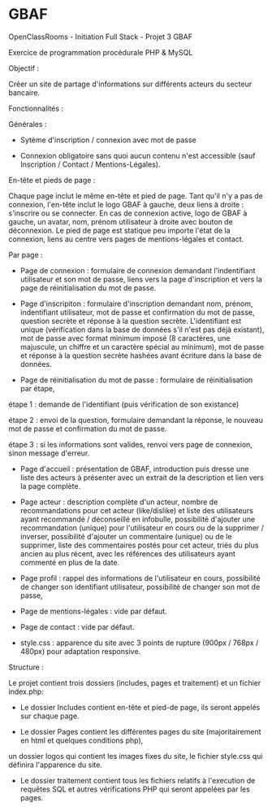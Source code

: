# GBAF
OpenClassRooms - Initiation Full Stack - Projet 3 GBAF

Exercice de programmation procédurale PHP & MySQL

Objectif :

Créer un site de partage d'informations sur différents acteurs du secteur bancaire.


Fonctionnalités :


Générales :

- Sytème d'inscription / connexion avec mot de passe

- Connexion obligatoire sans quoi aucun contenu n'est accessible (sauf Inscription / Contact / Mentions-Légales).


En-tête et pieds de page :

Chaque page inclut le même en-tête et pied de page.
Tant qu'il n'y a pas de connexion, l'en-tête inclut le logo GBAF à gauche, deux liens à droite : s'inscrire ou se connecter.
En cas de connexion active, logo de GBAF à gauche, un avatar, nom, prénom utilisateur à droite avec bouton de déconnexion.
Le pied de page est statique peu importe l'état de la connexion, liens au centre vers pages de mentions-légales et contact.


Par page :

- Page de connexion : formulaire de connexion demandant l'indentifiant utilisateur et son mot de passe,
			liens vers la page d'inscription et vers la page de réinitialisation du mot de passe.

- Page d'inscripiton : formulaire d'inscription demandant nom, prénom, indentifiant utilisateur, mot de passe et confirmation du mot de passe, question secrète et réponse à la question secrète.
			L'identifiant est unique (vérification dans la base de données s'il n'est pas déjà existant),
			mot de passe avec format minimum imposé (8 caractères, une majuscule, un chiffre et un caractère spécial au minimum),
			mot de passe et réponse à la question secrète hashées avant écriture dans la base de données.

- Page de réinitialisation du mot de passe : formulaire de réinitialisation par étape,

étape 1 : demande de l'identifiant (puis vérification de son existance)

étape 2 : envoi de la question, formulaire demandant la réponse, le nouveau mot de passe et confirmation du mot de passe.

étape 3 : si les informations sont valides, renvoi vers page de connexion, sinon message d'erreur.


- Page d'accueil : présentation de GBAF, introduction puis dresse une liste des acteurs à présenter avec un extrait de la description et lien vers la page complète.

- Page acteur : description complète d'un acteur, 
		nombre de recommandations pour cet acteur (like/dislike) et liste des utilisateurs ayant recommandé / déconseillé en infobulle, 
		possibilité d'ajouter une recommandation (unique) pour l'utilisateur en cours ou de la supprimer / inverser,
		possibilité d'ajouter un commentaire (unique) ou de le supprimer,
		liste des commentaires postés pour cet acteur, triés du plus ancien au plus récent, avec les références des utilisateurs ayant commenté en plus de la date.

- Page profil : rappel des informations de l'utilisateur en cours,
		possibilité de changer son identifiant utilisateur,
		possibilité de changer son mot de passe,
		
- Page de mentions-légales : vide par défaut.

- Page de contact : vide par défaut.

- style.css : apparence du site avec 3 points de rupture (900px / 768px / 480px) pour adaptation responsive.

Structure :

Le projet contient trois dossiers (includes, pages et traitement) et un fichier index.php:

  - Le dossier Includes contient en-tête et pied-de page, ils seront appelés sur chaque page.

  - Le dossier Pages contient les différentes pages du site (majoritairement en html et quelques conditions php),

un dossier logos qui contient les images fixes du site,
le fichier style.css qui définira l'apparence du site.

  - Le dossier traitement contient tous les fichiers relatifs à l'execution de requêtes SQL et autres vérifications PHP qui seront appelées par les pages.



